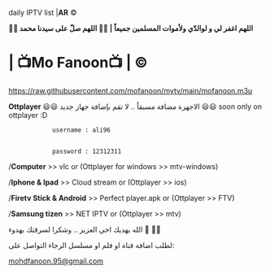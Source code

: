 daily IPTV list  |**AR** ©️

**🤲🤲 اللهم اغفر لي و لوالدّي ولأموات المسلمين جميعاً | 🤲🤲 اللهم صلّ على سيدنا محمد**


# | 📺Mo Fanoon📺 | ©️
https://raw.githubusercontent.com/mofanoon/mytv/main/mofanoon.m3u


**Ottplayer** 😃😃 الاجهزة مضافة مسبقاً .. لا تقم بإضافة جهاز جديد 😃😃 soon only on ottplayer :D  


                username : ali96


                password : 12312311

/**Computer** >> vlc or (Ottplayer for windows  >> mtv-windows)

/**Iphone & Ipad** >> Cloud stream or (Ottplayer  >> ios)

/**Firetv Stick & Android** >> Perfect player.apk or (Ottplayer  >> FTV)

/**Samsung tizen** >> NET IPTV or (Ottplayer   >> mtv)

الله يهديك اخي العزيز .. وشكرا لسرقتك بهدوء 🤲 🤣🤣


لطلب اضافة قناة او فلم او مسلسل الرجاء التواصل على:  

mohdfanoon.95@gmail.com

